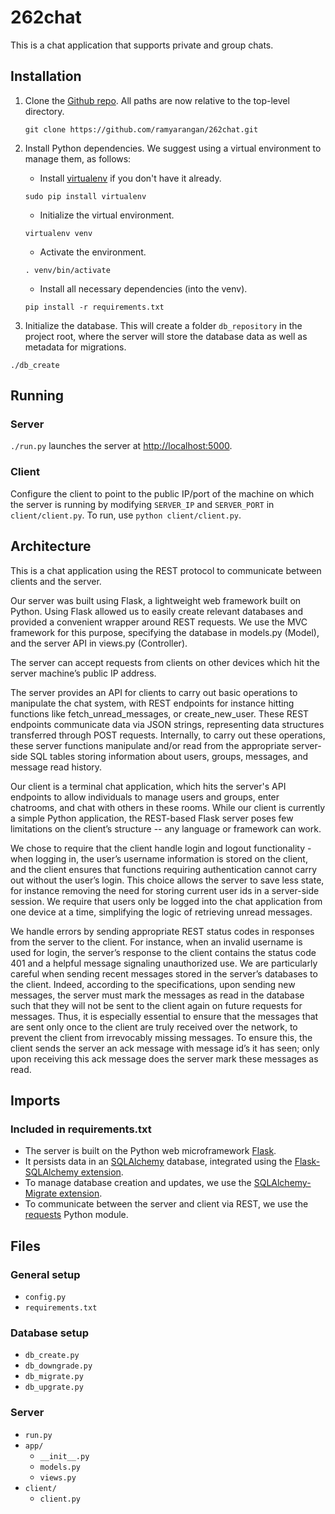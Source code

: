 # 262chat

This is a chat application that supports private and group chats. 

## Installation

1. Clone the [Github repo](https://github.com/ramyarangan/262chat.git). 
   All paths are now relative to the top-level directory.
   ``` 
   git clone https://github.com/ramyarangan/262chat.git 
   ```

2. Install Python dependencies. We suggest using a virtual environment to manage them, as follows:

	* Install [virtualenv](http://flask.pocoo.org/docs/0.10/installation/) if you don't have it already.

	``` 
	sudo pip install virtualenv
	```

	* Initialize the virtual environment.
	```
	virtualenv venv
	```

	* Activate the environment.
	```
	. venv/bin/activate
	```
	
	* Install all necessary dependencies (into the venv).
	```
	pip install -r requirements.txt
	```

3. Initialize the database. This will create a folder `db_repository` in the project root, where the server will store the database data as well as metadata for migrations.
``` 
./db_create 
```


## Running

### Server
`./run.py` launches the server at <http://localhost:5000>.

### Client
Configure the client to point to the public IP/port of the machine on which 
the server is running by modifying `SERVER_IP` and `SERVER_PORT` in 
`client/client.py`. To run, use `python client/client.py`. 


## Architecture

This is a chat application using the REST protocol to communicate between clients and the server. 

Our server was built using Flask, a lightweight web framework built on Python. Using Flask allowed us to easily create relevant databases and provided a convenient wrapper around REST requests. We use the MVC framework for this purpose, specifying the database in models.py (Model), and the server API in views.py (Controller).

The server can accept requests from clients on other devices which hit the server machine’s public IP address. 

The server provides an API for clients to carry out basic operations to manipulate the chat system, with REST endpoints for instance hitting functions like fetch_unread_messages, or create_new_user. These REST endpoints communicate data via JSON strings, representing data structures transferred through POST requests. Internally, to carry out these operations, these server functions manipulate and/or read from the appropriate server-side SQL tables storing information about users, groups, messages, and message read history. 

Our client is a terminal chat application, which hits the server's API endpoints to allow individuals to manage users and groups, enter chatrooms, and chat with others in these rooms. While our client is currently a simple Python application, the REST-based Flask server poses few limitations on the client’s structure -- any language or framework can work. 

We chose to require that the client handle login and logout functionality - when logging in, the user’s username information is stored on the client, and the client ensures that functions requiring authentication cannot carry out without the user’s login. This choice allows the server to save less state, for instance removing the need for storing current user ids in a server-side session. We require that users only be logged into the chat application from one device at a time, simplifying the logic of retrieving unread messages.

We handle errors by sending appropriate REST status codes in responses from the server to the client. For instance, when an invalid username is used for login, the server’s response to the client contains the status code 401 and a helpful message signaling unauthorized use. We are particularly careful when sending recent messages stored in the server’s databases to the client. Indeed, according to the specifications, upon sending new messages, the server must mark the messages as read in the database such that they will not be sent to the client again on future requests for messages. Thus, it is especially essential to ensure that the messages that are sent only once to the client are truly received over the network, to prevent the client from irrevocably missing messages. To ensure this, the client sends the server an ack message with message id’s it has seen; only upon receiving this ack message does the server mark these messages as read.


## Imports

### Included in requirements.txt 
* The server is built on the Python web microframework [Flask](http://flask.pocoo.org/). 
* It persists data in an [SQLAlchemy](http://www.sqlalchemy.org/) database, integrated using the [Flask-SQLAlchemy extension](http://flask-sqlalchemy.pocoo.org/2.1/). 
* To manage database creation and updates, we use the [SQLAlchemy-Migrate extension](https://sqlalchemy-migrate.readthedocs.org/). 
* To communicate between the server and client via REST, we use the [requests](http://docs.python-requests.org/en/master/) Python module. 

## Files

### General setup
* `config.py`
* `requirements.txt`

### Database setup
* `db_create.py`
* `db_downgrade.py`
* `db_migrate.py`
* `db_upgrate.py`

### Server
* `run.py`
* `app/`
	* `__init__.py`
	* `models.py`
	* `views.py`
* `client/`
	* `client.py`
